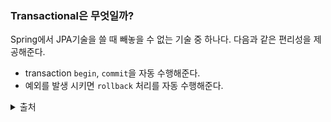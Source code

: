 ### Transactional은 무엇일까?

Spring에서 JPA기술을 쓸 때 빼놓을 수 없는 기술 중 하나다. 다음과 같은 편리성을 제공해준다.
- transaction `begin`, `commit`을 자동 수행해준다.
- 예외를 발생 시키면 `rollback` 처리를 자동 수행해준다.


<details>
 <summary> 출처 </summary>
- https://mommoo.tistory.com/92 <br>
</details>